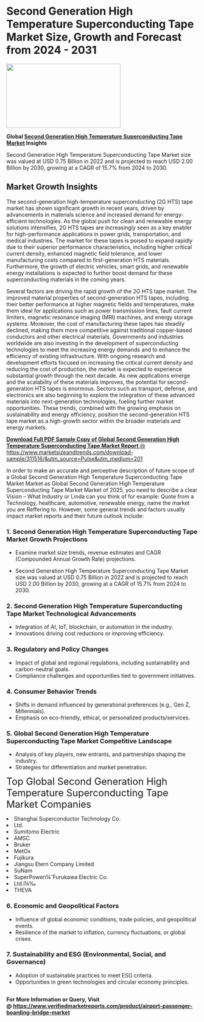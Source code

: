 <H1>Second Generation High Temperature Superconducting Tape Market Size, Growth and Forecast from 2024 - 2031</H1><img class="aligncenter size-medium wp-image-584254" src="https://thirdeyenews.in/wp-content/uploads/2024/09/Global-Market-Research-300x168.jpeg" alt="" width="300" height="168" /><p><strong>Global&nbsp;<a href="https://www.marketsizeandtrends.com/download-sample/311516/&amp;utm_source=Pulse&amp;utm_medium=201">Second Generation High Temperature Superconducting Tape Market</a> Insights</strong></p><p>Second Generation High Temperature Superconducting Tape Market size was valued at USD 0.75 Billion in 2022 and is projected to reach USD 2.00 Billion by 2030, growing at a CAGR of 15.7% from 2024 to 2030.</p><p><h2>Market Growth Insights</h2> <p>The second-generation high-temperature superconducting (2G HTS) tape market has shown significant growth in recent years, driven by advancements in materials science and increased demand for energy-efficient technologies. As the global push for clean and renewable energy solutions intensifies, 2G HTS tapes are increasingly seen as a key enabler for high-performance applications in power grids, transportation, and medical industries. The market for these tapes is poised to expand rapidly due to their superior performance characteristics, including higher critical current density, enhanced magnetic field tolerance, and lower manufacturing costs compared to first-generation HTS materials. Furthermore, the growth of electric vehicles, smart grids, and renewable energy installations is expected to further boost demand for these superconducting materials in the coming years.</p> <p><a href="#"></a></p> <p>Several factors are driving the rapid growth of the 2G HTS tape market. The improved material properties of second-generation HTS tapes, including their better performance at higher magnetic fields and temperatures, make them ideal for applications such as power transmission lines, fault current limiters, magnetic resonance imaging (MRI) machines, and energy storage systems. Moreover, the cost of manufacturing these tapes has steadily declined, making them more competitive against traditional copper-based conductors and other electrical materials. Governments and industries worldwide are also investing in the development of superconducting technologies to meet the increasing energy demands and to enhance the efficiency of existing infrastructure. With ongoing research and development efforts focused on increasing the critical current density and reducing the cost of production, the market is expected to experience substantial growth through the next decade. As new applications emerge and the scalability of these materials improves, the potential for second-generation HTS tapes is enormous. Sectors such as transport, defense, and electronics are also beginning to explore the integration of these advanced materials into next-generation technologies, fueling further market opportunities. These trends, combined with the growing emphasis on sustainability and energy efficiency, position the second-generation HTS tape market as a high-growth sector within the broader materials and energy markets.</p> <p><a href="#"></p><p><span class=""><strong>Download Full PDF Sample Copy of Global Second Generation High Temperature Superconducting Tape Market Report</strong> @ <a href="https://www.marketsizeandtrends.com/download-sample/311516/&amp;utm_source=Pulse&amp;utm_medium=201" target="_blank">https://www.marketsizeandtrends.com/download-sample/311516/&amp;utm_source=Pulse&amp;utm_medium=201</a></span></p><p>In order to make an accurate and perceptive description of future scope of a Global&nbsp;Second Generation High Temperature Superconducting Tape Market Market as Global&nbsp;Second Generation High Temperature Superconducting Tape Market Market of 2025, you need to describe a clear Vision &ndash; What Industry or Linda can you think of for example: Quote from a Technology, healthcare, automotive, renewable energy, name the market you are Reffering to. However, some general trends and factors usually impact market reports and their future outlook include:</p><h3>1.&nbsp;<strong>Second Generation High Temperature Superconducting Tape Market Growth Projections</strong></h3><ul><li>Examine market size trends, revenue estimates and CAGR (Compounded Annual Growth Rate) projections.</li><li><p>Second Generation High Temperature Superconducting Tape Market size was valued at USD 0.75 Billion in 2022 and is projected to reach USD 2.00 Billion by 2030, growing at a CAGR of 15.7% from 2024 to 2030.</p></li></ul><h3>2.&nbsp;<strong>Second Generation High Temperature Superconducting Tape Market Technological Advancements</strong></h3><ul><li>Integration of AI, IoT, blockchain, or automation in the industry.</li><li>Innovations driving cost reductions or improving efficiency.</li></ul><h3>3.&nbsp;<strong>Regulatory and Policy Changes</strong></h3><ul><li>Impact of global and regional regulations, including sustainability and carbon-neutral goals.</li><li>Compliance challenges and opportunities tied to government initiatives.</li></ul><h3>4.&nbsp;<strong>Consumer Behavior Trends</strong></h3><ul><li>Shifts in demand influenced by generational preferences (e.g., Gen Z, Millennials).</li><li>Emphasis on eco-friendly, ethical, or personalized products/services.</li></ul><h3>5.&nbsp;<strong>Global Second Generation High Temperature Superconducting Tape Market Competitive Landscape</strong></h3><ul><li>Analysis of key players, new entrants, and partnerships shaping the industry.</li><li>Strategies for differentiation and market penetration.</li></ul><p data-pm-slice="1 1 []"><span style="color: inherit; font-family: inherit; font-size: 25px;">Top Global Second Generation High Temperature Superconducting Tape Market Companies</span></p><div class="" data-test-id=""><p><li>Shanghai Superconductor Technology Co.</li><li>Ltd.</li><li> Sumitomo Electric</li><li> AMSC</li><li> Bruker</li><li> MetOx</li><li> Fujikura</li><li> Jiangsu Etern Company Limited</li><li> SuNam</li><li> SuperPowerï¼ˆFurukawa Electric Co.</li><li> Ltd.ï¼‰</li><li> THEVA</li></p></div><h3>6.&nbsp;<strong>Economic and Geopolitical Factors</strong></h3><ul><li>Influence of global economic conditions, trade policies, and geopolitical events.</li><li>Resilience of the market to inflation, currency fluctuations, or global crises.</li></ul><h3>7.&nbsp;<strong>Sustainability and ESG (Environmental, Social, and Governance)</strong></h3><ul><li>Adoption of sustainable practices to meet ESG criteria.</li><li>Opportunities in green technologies and circular economy principles.</li></ul><h2><strong style="font-size: 14px;">For More Information or Query, Visit @&nbsp;</strong><a style="background-color: #ffffff; font-size: 14px;" href="https://www.marketsizeandtrends.com/report/second-generation-high-temperature-superconducting-tape-market/" target="_blank">https://www.verifiedmarketreports.com/product/airport-passenger-boarding-bridge-market</a></h2>
